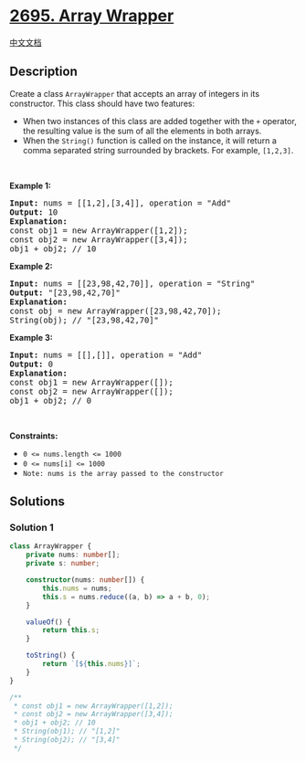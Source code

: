 # [2695. Array Wrapper](https://leetcode.com/problems/array-wrapper)

[中文文档](./solution/2600-2699/2695.Array%20Wrapper/README.md)

<!-- tags: -->

## Description

<p>Create a class&nbsp;<code>ArrayWrapper</code> that accepts&nbsp;an array of integers in its constructor. This class should have two features:</p>

<ul>
	<li>When two instances of this class are added together with the&nbsp;<code>+</code>&nbsp;operator, the resulting value is the sum of all the elements in&nbsp;both arrays.</li>
	<li>When the&nbsp;<code>String()</code>&nbsp;function is called on the instance, it will return a comma separated string surrounded by brackets. For example, <code>[1,2,3]</code>.</li>
</ul>

<p>&nbsp;</p>
<p><strong class="example">Example 1:</strong></p>

<pre>
<strong>Input:</strong> nums = [[1,2],[3,4]], operation = &quot;Add&quot;
<strong>Output:</strong> 10
<strong>Explanation:</strong>
const obj1 = new ArrayWrapper([1,2]);
const obj2 = new ArrayWrapper([3,4]);
obj1 + obj2; // 10
</pre>

<p><strong class="example">Example 2:</strong></p>

<pre>
<strong>Input:</strong> nums = [[23,98,42,70]], operation = &quot;String&quot;
<strong>Output:</strong> &quot;[23,98,42,70]&quot;
<strong>Explanation:</strong>
const obj = new ArrayWrapper([23,98,42,70]);
String(obj); // &quot;[23,98,42,70]&quot;
</pre>

<p><strong class="example">Example 3:</strong></p>

<pre>
<strong>Input:</strong> nums = [[],[]], operation = &quot;Add&quot;
<strong>Output:</strong> 0
<strong>Explanation:</strong>
const obj1 = new ArrayWrapper([]);
const obj2 = new ArrayWrapper([]);
obj1 + obj2; // 0
</pre>

<p>&nbsp;</p>
<p><strong>Constraints:</strong></p>

<ul>
	<li><code>0 &lt;= nums.length &lt;= 1000</code></li>
	<li><code>0 &lt;= nums[i]&nbsp;&lt;= 1000</code></li>
	<li><code>Note: nums is the array passed to the constructor</code></li>
</ul>

## Solutions

### Solution 1

<!-- tabs:start -->

```ts
class ArrayWrapper {
    private nums: number[];
    private s: number;

    constructor(nums: number[]) {
        this.nums = nums;
        this.s = nums.reduce((a, b) => a + b, 0);
    }

    valueOf() {
        return this.s;
    }

    toString() {
        return `[${this.nums}]`;
    }
}

/**
 * const obj1 = new ArrayWrapper([1,2]);
 * const obj2 = new ArrayWrapper([3,4]);
 * obj1 + obj2; // 10
 * String(obj1); // "[1,2]"
 * String(obj2); // "[3,4]"
 */
```

<!-- tabs:end -->

<!-- end -->
